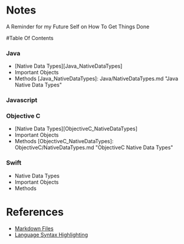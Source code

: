 # Notes
A Reminder for my Future Self on How To Get Things Done

#Table Of Contents

### Java
* [Native Data Types][Java_NativeDataTypes]
* Important Objects
* Methods
[Java_NativeDataTypes]: Java/NativeDataTypes.md "Java Native Data Types"

### Javascript

### Objective C
* [Native Data Types][ObjectiveC_NativeDataTypes]
* Important Objects
* Methods
[ObjectiveC_NativeDataTypes]: ObjectiveC/NativeDataTypes.md "ObjectiveC Native Data Types"

### Swift
* Native Data Types
* Important Objects
* Methods

# References
* [Markdown Files](https://help.github.com/articles/github-flavored-markdown/)
* [Language Syntax Highlighting](http://tinker.kotaweaver.com/blog/?p=152)




